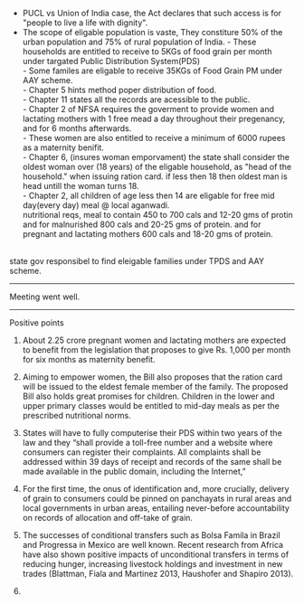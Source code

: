 - PUCL vs Union of India case, the Act declares that such access is for "people to live a life with dignity".</br>
- The scope of eligable population is vaste, They constiture 50% of the urban population and 75% of rural population of India. -  These households are entitled to receive to 5KGs of food grain per month under targated Public Distribution System(PDS)
</br>-  Some familes are eligable to receive 35KGs of Food Grain PM under AAY scheme.
</br>-  Chapter 5 hints method poper distribution of food.
</br>-  Chapter 11 states all the records are acessible to the public.
</br>-  Chapter 2 of NFSA requires the goverment to provide women and lactating mothers with 1 free mead a day throughout their pregenancy, and for 6 months afterwards.
</br>-  These women are also entitled to receive a minimum of 6000 rupees as a maternity benifit.
</br>-  Chapter 6, (insures woman emporvament) the state shall consider the oldest woman over (18 years) of the eligable household, as "head of the household." when issuing ration card. if less then 18 then oldest man is head untill the woman turns 18.
</br>-  Chapter 2, all children of age less then 14 are eligable for free mid day(every day) meal @ local aganwadi.
</br>nutritional reqs, meal to contain 450 to 700 cals and 12-20 gms of protin and for malnurished 800 cals and 20-25 gms of protein. and for pregnant and lactating mothers 600 cals and 18-20 gms of protein.

</br> state gov responsibel to find eleigable families under TPDS and AAY scheme.


---

Meeting went well.

---

Positive points
1. About 2.25 crore pregnant women and lactating mothers are expected to benefit from the legislation that proposes to give Rs. 1,000 per month for six months as maternity benefit. 

2.  Aiming to empower women, the Bill also proposes that the ration card will be issued to the eldest female member of the family. The proposed Bill also holds great promises for children. Children in the lower and upper primary classes would be entitled to mid-day meals as per the prescribed nutritional norms.

3. States will have to fully computerise their PDS within two years of the law and they “shall provide a toll-free number and a website where consumers can register their complaints. All complaints shall be addressed within 39 days of receipt and records of the same shall be made available in the public domain, including the Internet,” 

4. For the first time, the onus of identification and, more crucially, delivery of grain to consumers could be pinned on panchayats in rural areas and local governments in urban areas, entailing never-before accountability on records of allocation and off-take of grain.

5. The successes of conditional transfers such as Bolsa Famila in Brazil and Progressa in Mexico are well known. Recent research from Africa have also shown positive impacts of unconditional transfers in terms of reducing hunger, increasing livestock holdings and investment in new trades (Blattman, Fiala and Martinez 2013, Haushofer and Shapiro 2013).

6. 


